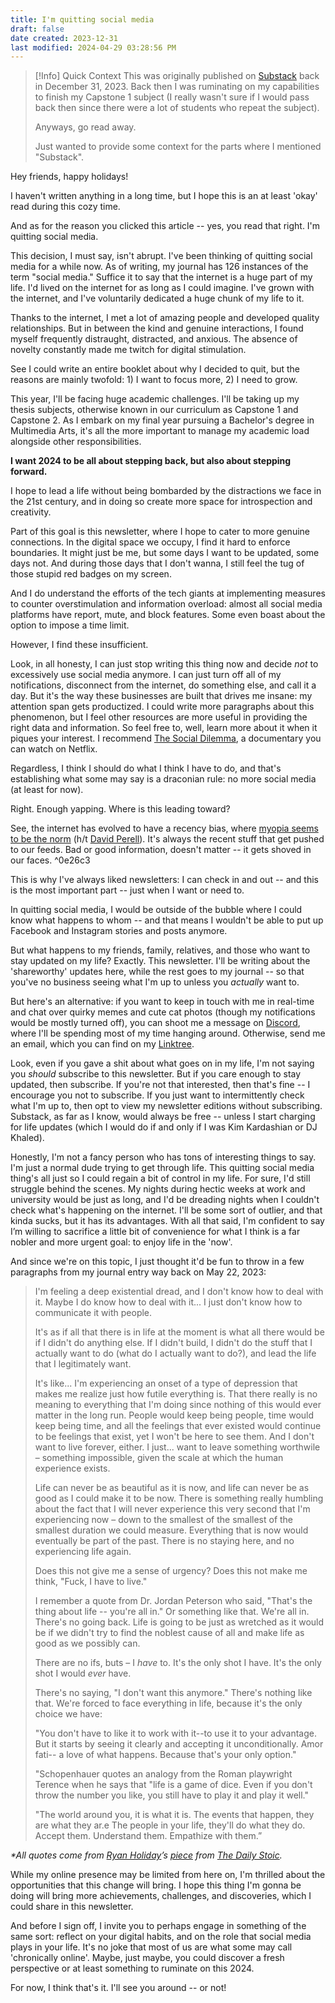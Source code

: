 ```yaml
---
title: I'm quitting social media
draft: false
date created: 2023-12-31
last modified: 2024-04-29 03:28:56 PM
---
```


> [!Info] Quick Context
> This was originally published on [Substack](https://open.substack.com/pub/ianaquino/p/im-quitting-social-media?r=378ze9&utm_medium=ios&utm_campaign=post) back in December 31, 2023. Back then I was ruminating on my capabilities to finish my Capstone 1 subject (I really wasn't sure if I would pass back then since there were a lot of students who repeat the subject). 
> 
> Anyways, go read away.
> 
> Just wanted to provide some context for the parts where I mentioned "Substack".

Hey friends, happy holidays!

I haven't written anything in a long time, but I hope this is an at least 'okay' read during this cozy time.

And as for the reason you clicked this article -- yes, you read that right. I'm quitting social media.

This decision, I must say, isn't abrupt. I've been thinking of quitting social media for a while now. As of writing, my journal has 126 instances of the term "social media." Suffice it to say that the internet is a huge part of my life. I'd lived on the internet for as long as I could imagine. I've grown with the internet, and I've voluntarily dedicated a huge chunk of my life to it.

Thanks to the internet, I met a lot of amazing people and developed quality relationships. But in between the kind and genuine interactions, I found myself frequently distraught, distracted, and anxious. The absence of novelty constantly made me twitch for digital stimulation.

See I could write an entire booklet about why I decided to quit, but the reasons are mainly twofold: 1) I want to focus more, 2) I need to grow.

This year, I'll be facing huge academic challenges. I'll be taking up my thesis subjects, otherwise known in our curriculum as Capstone 1 and Capstone 2. As I embark on my final year pursuing a Bachelor's degree in Multimedia Arts, it's all the more important to manage my academic load alongside other responsibilities.

**I want 2024 to be all about stepping back, but also about stepping forward.**

I hope to lead a life without being bombarded by the distractions we face in the 21st century, and in doing so create more space for introspection and creativity.

Part of this goal is this newsletter, where I hope to cater to more genuine connections. In the digital space we occupy, I find it hard to enforce boundaries. It might just be me, but some days I want to be updated, some days not. And during those days that I don't wanna, I still feel the tug of those stupid red badges on my screen.

And I do understand the efforts of the tech giants at implementing measures to counter overstimulation and information overload: almost all social media platforms have report, mute, and block features. Some even boast about the option to impose a time limit.

However, I find these insufficient.

Look, in all honesty, I can just stop writing this thing now and decide _not_ to excessively use social media anymore. I can just turn off all of my notifications, disconnect from the internet, do something else, and call it a day. But it's the way these businesses are built that drives me insane: my attention span gets productized. I could write more paragraphs about this phenomenon, but I feel other resources are more useful in providing the right data and information. So feel free to, well, learn more about it when it piques your interest. I recommend [The Social Dilemma](https://www.thesocialdilemma.com/), a documentary you can watch on Netflix.

Regardless, I think I should do what I think I have to do, and that's establishing what some may say is a draconian rule: no more social media (at least for now).

Right. Enough yapping. Where is this leading toward?

See, the internet has evolved to have a recency bias, where [myopia seems to be the norm](https://x.com/david_perell/status/1740970102676172855?s=20) (h/t [David Perell](https://perell.com/)). It's always the recent stuff that get pushed to our feeds. Bad or good information, doesn't matter -- it gets shoved in our faces. ^0e26c3

This is why I've always liked newsletters: I can check in and out -- and this is the most important part -- just when I want or need to.

In quitting social media, I would be outside of the bubble where I could know what happens to whom -- and that means I wouldn't be able to put up Facebook and Instagram stories and posts anymore.

But what happens to my friends, family, relatives, and those who want to stay updated on my life? Exactly. This newsletter. I'll be writing about the 'shareworthy' updates here, while the rest goes to my journal -- so that you've no business seeing what I'm up to unless you _actually_ want to.

But here's an alternative: if you want to keep in touch with me in real-time and chat over quirky memes and cute cat photos (though my notifications would be mostly turned off), you can shoot me a message on [Discord](https://discord.com/users/757517950776246316), where I'll be spending most of my time hanging around. Otherwise, send me an email, which you can find on my [Linktree](https://linktr.ee/theianaquino1).

Look, even if you gave a shit about what goes on in my life, I'm not saying you _should_ subscribe to this newsletter. But if you care enough to stay updated, then subscribe. If you're not that interested, then that's fine -- I encourage you not to subscribe. If you just want to intermittently check what I'm up to, then opt to view my newsletter editions without subscribing. Substack, as far as I know, would always be free -- unless I start charging for life updates (which I would do if and only if I was Kim Kardashian or DJ Khaled).

Honestly, I'm not a fancy person who has tons of interesting things to say. I'm just a normal dude trying to get through life. This quitting social media thing's all just so I could regain a bit of control in my life. For sure, I'd still struggle behind the scenes. My nights during hectic weeks at work and university would be just as long, and I'd be dreading nights when I couldn't check what's happening on the internet. I'll be some sort of outlier, and that kinda sucks, but it has its advantages. With all that said, I'm confident to say I’m willing to sacrifice a little bit of convenience for what I think is a far nobler and more urgent goal: to enjoy life in the 'now'.

And since we're on this topic, I just thought it'd be fun to throw in a few paragraphs from my journal entry way back on May 22, 2023:

> I'm feeling a deep existential dread, and I don't know how to deal with it. Maybe I do know how to deal with it... I just don't know how to communicate it with people.
> 
> It's as if all that there is in life at the moment is what all there would be if I didn't do anything else. If I didn't build, I didn't do the stuff that I actually want to do (what do I actually want to do?), and lead the life that I legitimately want.
> 
> It's like... I'm experiencing an onset of a type of depression that makes me realize just how futile everything is. That there really is no meaning to everything that I'm doing since nothing of this would ever matter in the long run. People would keep being people, time would keep being time, and all the feelings that ever existed would continue to be feelings that exist, yet I won't be here to see them. And I don't want to live forever, either. I just... want to leave something worthwile – something impossible, given the scale at which the human experience exists.
> 
> Life can never be as beautiful as it is now, and life can never be as good as I could make it to be now. There is something really humbling about the fact that I will never experience this very second that I'm experiencing now – down to the smallest of the smallest of the smallest duration we could measure. Everything that is now would eventually be part of the past. There is no staying here, and no experiencing life again.
> 
> Does this not give me a sense of urgency? Does this not make me think, "Fuck, I have to live."
> 
> I remember a quote from Dr. Jordan Peterson who said, "That's the thing about life -- you're all in." Or something like that. We're all in. There's no going back. Life is going to be just as wretched as it would be if we didn't try to find the noblest cause of all and make life as good as we possibly can.
> 
> There are no ifs, buts – I _have_ to. It's the only shot I have. It's the only shot I would _ever_ have.
> 
> There's no saying, "I don't want this anymore." There's nothing like that. We're forced to face everything in life, because it's the only choice we have:
> 
> "You don't have to like it to work with it--to use it to your advantage. But it starts by seeing it clearly and accepting it unconditionally. Amor fati-- a love of what happens. Because that's your only option."
> 
> "Schopenhauer quotes an analogy from the Roman playwright Terence when he says that "life is a game of dice. Even if you don't throw the number you like, you still have to play it and play it well."
> 
> "The world around you, it is what it is. The events that happen, they are what they ar.e The people in your life, they'll do what they do. Accept them. Understand them. Empathize with them.”

_*All quotes come from_ [_Ryan Holiday_](https://ryanholiday.net/)_’s_ [_piece_](https://dailystoic.com/amor-fati-love-everything-that-happens/) _from_ [_The Daily Stoic_](https://dailystoic.com/)_._

While my online presence may be limited from here on, I'm thrilled about the opportunities that this change will bring. I hope this thing I'm gonna be doing will bring more achievements, challenges, and discoveries, which I could share in this newsletter.

And before I sign off, I invite you to perhaps engage in something of the same sort: reflect on your digital habits, and on the role that social media plays in your life. It's no joke that most of us are what some may call 'chronically online'. Maybe, just maybe, you could discover a fresh perspective or at least something to ruminate on this 2024.

For now, I think that's it. I'll see you around -- or not!